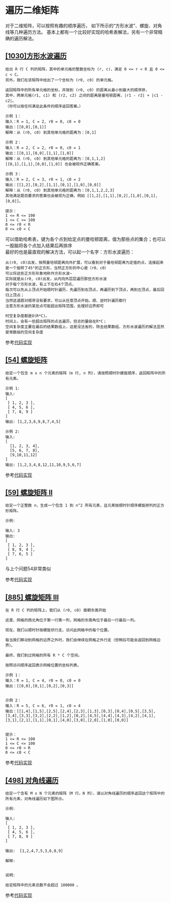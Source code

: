 # 遍历二维矩阵
对于二维矩阵，可以按照有趣的顺序遍历， 如下所示的“方形水波”、螺旋、对角线等几种遍历方法。
基本上都有一个比较好实现的哈希表解法，另有一个非常精确的遍历解法。
## [[1030]方形水波遍历](https://leetcode-cn.com/problems/matrix-cells-in-distance-order)
```text
给出 R 行 C 列的矩阵，其中的单元格的整数坐标为 (r, c)，满足 0 <= r < R 且 0 <= c < C。
另外，我们在该矩阵中给出了一个坐标为 (r0, c0) 的单元格。

返回矩阵中的所有单元格的坐标，并按到 (r0, c0) 的距离从最小到最大的顺序排，
其中，两单元格(r1, c1) 和 (r2, c2) 之间的距离是曼哈顿距离，|r1 - r2| + |c1 - c2|。
（你可以按任何满足此条件的顺序返回答案。）

示例 1：
输入：R = 1, C = 2, r0 = 0, c0 = 0
输出：[[0,0],[0,1]]
解释：从 (r0, c0) 到其他单元格的距离为：[0,1]

示例 2：
输入：R = 2, C = 2, r0 = 0, c0 = 1
输出：[[0,1],[0,0],[1,1],[1,0]]
解释：从 (r0, c0) 到其他单元格的距离为：[0,1,1,2]
[[0,1],[1,1],[0,0],[1,0]] 也会被视作正确答案。

示例 3：
输入：R = 2, C = 3, r0 = 1, c0 = 2
输出：[[1,2],[0,2],[1,1],[0,1],[1,0],[0,0]]
解释：从 (r0, c0) 到其他单元格的距离为：[0,1,1,2,2,3]
其他满足题目要求的答案也会被视为正确，例如 [[1,2],[1,1],[0,2],[1,0],[0,1],[0,0]]。
 
提示：
1 <= R <= 100
1 <= C <= 100
0 <= r0 < R
0 <= c0 < C
```
可以借助哈希表，键为各个点到给定点的曼哈顿距离，值为那些点的集合；也可以一股脑将各个点加入结果后再排序<br>
最好的也是最直观的解决方法，可以起一个名字：方形水波遍历：
```text
从(r0, c0)出发，按照曼哈顿距离向外扩展，可以看到对于曼哈顿距离为定值的点，连接起来是一个旋转了45°的正方形，当然正方形的中心是（r0，c0）
可以将这些正方形形象地称作方形水波~
实际就是从(r0, c0)出发，从内向外层层遍历那些方形水波
对于每个方形水波，有上下左右4个顶点，
每次可以先从上顶点开始顺时针遍历，先遍历到右顶点，再遍历到下顶点，再到左顶点，最后回归上顶点；
当然这道题对顺序没有要求，可以从任意顶点开始，顺、逆时针遍历都行
注意方形水波的某些点可能超出矩阵范围，处理好边界即可

时空复杂度都是O(R*C)。
时间上，会有一些超出矩阵的点去遍历，但总的量级在R*C；
空间复杂度主要在最后的结果数组上，这是没法省的，除去结果数组，方形水波遍历的解法显然是常数级的空间复杂度
```
参考[代码实现](manhaton.go)
## [[54] 螺旋矩阵](https://leetcode-cn.com/problems/spiral-matrix)
```text
给定一个包含 m x n 个元素的矩阵（m 行, n 列），请按照顺时针螺旋顺序，返回矩阵中的所有元素。

示例 1:
输入:
[
 [ 1, 2, 3 ],
 [ 4, 5, 6 ],
 [ 7, 8, 9 ]
]
输出: [1,2,3,6,9,8,7,4,5]

示例 2:
输入:
[
  [1, 2, 3, 4],
  [5, 6, 7, 8],
  [9,10,11,12]
]
输出: [1,2,3,4,8,12,11,10,9,5,6,7]
```
参考[代码实现](spiral.go)

## [[59] 螺旋矩阵 II](https://leetcode-cn.com/problems/spiral-matrix-ii)
```text
给定一个正整数 n，生成一个包含 1 到 n^2 所有元素，且元素按顺时针顺序螺旋排列的正方形矩阵。

示例:

输入: 3
输出:
[
 [ 1, 2, 3 ],
 [ 8, 9, 4 ],
 [ 7, 6, 5 ]
]
```
与上个问题54非常类似

参考[代码实现](spiralII.go)

## [[885] 螺旋矩阵 III](https://leetcode-cn.com/problems/spiral-matrix-iii)
```text
在 R 行 C 列的矩阵上，我们从 (r0, c0) 面朝东面开始

这里，网格的西北角位于第一行第一列，网格的东南角位于最后一行最后一列。

现在，我们以顺时针按螺旋状行走，访问此网格中的每个位置。

每当我们移动到网格的边界之外时，我们会继续在网格之外行走（但稍后可能会返回到网格边界）。

最终，我们到过网格的所有 R * C 个空间。

按照访问顺序返回表示网格位置的坐标列表。 

示例 1：
输入：R = 1, C = 4, r0 = 0, c0 = 0
输出：[[0,0],[0,1],[0,2],[0,3]]
 

示例 2：
输入：R = 5, C = 6, r0 = 1, c0 = 4
输出：[[1,4],[1,5],[2,5],[2,4],[2,3],[1,3],[0,3],[0,4],[0,5],[3,5],[3,4],[3,3],[3,2],[2,2],[1,2],[0,2],[4,5],[4,4],[4,3],[4,2],[4,1],[3,1],[2,1],[1,1],[0,1],[4,0],[3,0],[2,0],[1,0],[0,0]]


提示：
1 <= R <= 100
1 <= C <= 100
0 <= r0 < R
0 <= c0 < C
```
参考[代码实现](spiralIII.go)

## [[498] 对角线遍历](https://leetcode-cn.com/problems/diagonal-traverse)
```text
给定一个含有 M x N 个元素的矩阵（M 行，N 列），请以对角线遍历的顺序返回这个矩阵中的所有元素，对角线遍历如下图所示。

示例:

输入:
[
 [ 1, 2, 3 ],
 [ 4, 5, 6 ],
 [ 7, 8, 9 ]
]

输出:  [1,2,4,7,5,3,6,8,9]

解释:


说明:

给定矩阵中的元素总数不会超过 100000 。
```
参考[代码实现](diagonal.go)